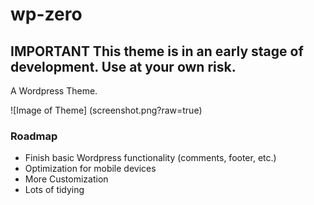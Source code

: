 wp-zero
=======

## IMPORTANT This theme is in an early stage of development. Use at your own risk. ##

A Wordpress Theme.

![Image of Theme]
(screenshot.png?raw=true)

### Roadmap ###
*   Finish basic Wordpress functionality (comments, footer, etc.)
*   Optimization for mobile devices
*	More Customization
*	Lots of tidying
